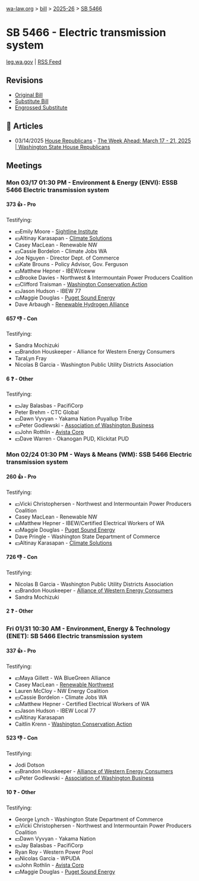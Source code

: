 [wa-law.org](/) > [bill](/bill/) > [2025-26](/bill/2025-26/) > [SB 5466](/bill/2025-26/sb/5466/)

# SB 5466 - Electric transmission system
[leg.wa.gov](https://app.leg.wa.gov/billsummary?BillNumber=5466&Year=2025&Initiative=false) | [RSS Feed](./rss.xml)

## Revisions
* [Original Bill](1/)
* [Substitute Bill](S/)
* [Engrossed Substitute](S.E/)

## 📰 Articles
* 03/14/2025 [House Republicans](/org/house_republicans/) - [The Week Ahead: March 17 - 21, 2025 | Washington State House Republicans](https://houserepublicans.wa.gov/week/the-week-ahead-march-17-21-2025/#:~:text=SB%205466)

## Meetings
### Mon 03/17 01:30 PM - Environment & Energy (ENVI): ESSB 5466 Electric transmission system
#### 373 👍 - Pro
Testifying:
* 💵Emily Moore - [Sightline Institute](/org/sightline_institute/)
* 💵Altinay Karasapan - [Climate Solutions](/org/climate_solutions/)
* Casey MacLean - Renewable NW
* 💵Cassie Bordelon - Climate Jobs WA
* Joe Nguyen - Director Dept. of Commerce
* 💵Kate Brouns - Policy Advisor, Gov. Ferguson
* 💵Matthew Hepner - IBEW/ceww
* 💵Brooke Davies - Northwest & Intermountain Power Producers Coalition
* 💵Clifford Traisman - [Washington Conservation Action](/org/washington_conservation_action/)
* 💵Jason Hudson - IBEW 77
* 💵Maggie Douglas - [Puget Sound Energy](/org/puget_sound_energy_inc/)
* Dave Arbaugh - [Renewable Hydrogen Alliance](/org/renewable_hydrogen_alliance/)

#### 657 👎 - Con
Testifying:
* Sandra Mochizuki
* 💵Brandon Houskeeper - Alliance for Western Energy Consumers
* TaraLyn Fray
* Nicolas B Garcia - Washington Public Utility Districts Association

#### 6 ❓ - Other
Testifying:
* 💵Jay Balasbas - PacifiCorp
* Peter Brehm - CTC Global
* 💵Dawn Vyvyan - Yakama Nation Puyallup Tribe
* 💵Peter Godlewski - [Association of Washington Business](/org/association_of_washington_business/)
* 💵John Rothlin - [Avista Corp](/org/avista_corp/)
* 💵Dave Warren - Okanogan PUD, Klickitat PUD

### Mon 02/24 01:30 PM - Ways & Means (WM): SSB 5466 Electric transmission system
#### 260 👍 - Pro
Testifying:
* 💵Vicki Christophersen - Northwest and Intermountain Power Producers Coalition
* Casey MacLean - Renewable NW
* 💵Matthew Hepner - IBEW/Certified Electrical Workers of WA
* 💵Maggie Douglas - [Puget Sound Energy](/org/puget_sound_energy_inc/)
* Dave Pringle - Washington State Department of Commerce
* 💵Altinay Karasapan - [Climate Solutions](/org/climate_solutions/)

#### 726 👎 - Con
Testifying:
* Nicolas B Garcia - Washington Public Utility Districts Association
* 💵Brandon Houskeeper - [Alliance of Western Energy Consumers](/org/alliance_of_western_energy_consumers/)
* Sandra Mochizuki

#### 2 ❓ - Other

### Fri 01/31 10:30 AM - Environment, Energy & Technology (ENET): SB 5466 Electric transmission system
#### 337 👍 - Pro
Testifying:
* 💵Maya Gillett - WA BlueGreen Alliance
* Casey MacLean - [Renewable Northwest](/org/renewable_northwest/)
* Lauren McCloy - NW Energy Coalition
* 💵Cassie Bordelon - Climate Jobs WA
* 💵Matthew Hepner - Certified Electrical Workers of WA
* 💵Jason Hudson - IBEW Local 77
* 💵Altinay Karasapan
* Caitlin Krenn - [Washington Conservation Action](/org/washington_conservation_action/)

#### 523 👎 - Con
Testifying:
* Jodi Dotson
* 💵Brandon Houskeeper - [Alliance of Western Energy Consumers](/org/alliance_of_western_energy_consumers/)
* 💵Peter Godlewski - [Association of Washington Business](/org/association_of_washington_business/)

#### 10 ❓ - Other
Testifying:
* George Lynch - Washington State Department of Commerce
* 💵Vicki Christophersen - Northwest and Intermountain Power Producers Coalition
* 💵Dawn Vyvyan - Yakama Nation
* 💵Jay Balasbas - PacifiCorp
* Ryan Roy - Western Power Pool
* 💵Nicolas Garcia - WPUDA
* 💵John Rothlin - [Avista Corp](/org/avista_corp/)
* 💵Maggie Douglas - [Puget Sound Energy](/org/puget_sound_energy_inc/)
